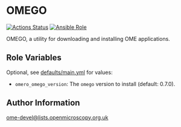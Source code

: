 OMEGO
=====

[![Actions Status](https://github.com/ome/ansible-role-omego/workflows/Molecule/badge.svg)](https://github.com/ome/ansible-role-omego/actions)
[![Ansible Role](https://img.shields.io/ansible/role/41043.svg)](https://galaxy.ansible.com/ome/omego/)


OMEGO, a utility for downloading and installing OME applications.


Role Variables
--------------

Optional, see [defaults/main.yml](defaults/main.yml) for values:

- `omero_omego_version`: The `omego` version to install (default: 0.7.0).


Author Information
------------------

ome-devel@lists.openmicroscopy.org.uk
